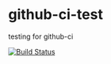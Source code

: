 # github-ci-test
testing for github-ci


[![Build Status](https://travis-ci.org/vinci7/github-ci-test.svg?branch=master)](https://travis-ci.org/vinci7/github-ci-test)
